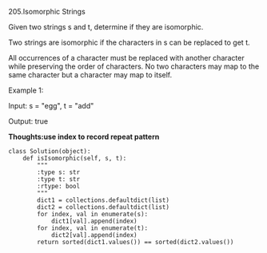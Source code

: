 205.Isomorphic Strings

Given two strings s and t, determine if they are isomorphic.

Two strings are isomorphic if the characters in s can be replaced to get t.

All occurrences of a character must be replaced with another character while preserving the order of characters. No two characters may map to the same character but a character may map to itself.

Example 1:

Input: s = "egg", t = "add"

Output: true

**Thoughts:use index to record repeat pattern**

```
class Solution(object):
    def isIsomorphic(self, s, t):
        """
        :type s: str
        :type t: str
        :rtype: bool
        """
        dict1 = collections.defaultdict(list)
        dict2 = collections.defaultdict(list) 
        for index, val in enumerate(s):
            dict1[val].append(index)
        for index, val in enumerate(t):
            dict2[val].append(index)
        return sorted(dict1.values()) == sorted(dict2.values())
```
